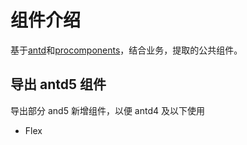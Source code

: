 # 组件介绍

基于[antd](https://ant-design.antgroup.com/index-cn)和[procomponents](https://procomponents.ant.design/)，结合业务，提取的公共组件。

## 导出 antd5 组件

导出部分 and5 新增组件，以便 antd4 及以下使用

- Flex
